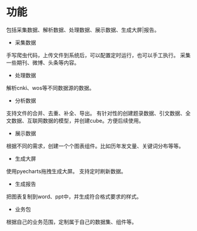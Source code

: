 # 功能
包括采集数据、解析数据、处理数据、展示数据、生成大屏|报告。

- 采集数据

手写爬虫代码，上传文件到系统后，可以配置定时运行，也可以手工执行。
采集一些期刊、微博、头条等内容。

- 处理数据

解析cnki、wos等不同数据源的数据。

- 分析数据

支持文件的合并、去重、补全、导出。
有针对性的创建题录数据、引文数据、全文数据、互联网数据的模型，并创建cube。方便后续使用。

- 展示数据

根据不同的需求，创建一个个图表组件。比如历年发文量、关键词分布等等。

- 生成大屏

使用pyecharts拖拽生成大屏。
支持定时刷新数据。

- 生成报告

把图表复制到word、ppt中，并生成符合格式要求的样式。

- 业务包

根据自己的业务范围，定制属于自己的数据集、组件等。